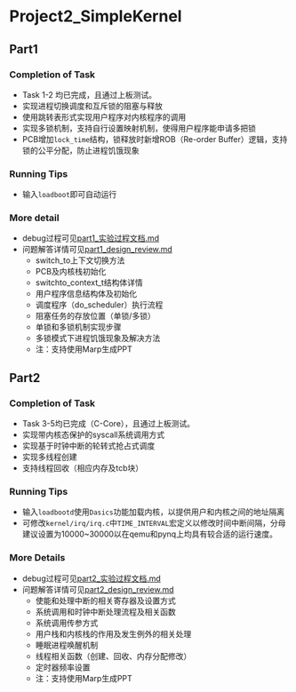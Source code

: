 # Project2_SimpleKernel

## Part1

### Completion of Task

+ Task 1-2 均已完成，且通过上板测试。
+ 实现进程切换调度和互斥锁的阻塞与释放
+ 使用跳转表形式实现用户程序对内核程序的调用
+ 实现多锁机制，支持自行设置映射机制，使得用户程序能申请多把锁
+ PCB增加`lock_time`结构，锁释放时新增ROB（Re-order Buffer）逻辑，支持锁的公平分配，防止进程饥饿现象

### Running Tips

+ 输入`loadboot`即可自动运行

### More detail

+ debug过程可见[part1_实验过程文档.md](part1_实验过程文档.md)
+ 问题解答详情可见[part1_design_review.md](part1_design_review.md)
  + switch_to上下文切换方法
  + PCB及内核栈初始化
  + switchto_context_t结构体详情
  + 用户程序信息结构体及初始化
  + 调度程序（do_scheduler）执行流程
  + 阻塞任务的存放位置（单锁/多锁）
  + 单锁和多锁机制实现步骤
  + 多锁模式下进程饥饿现象及解决方法
  + 注：支持使用Marp生成PPT



## Part2

### Completion of Task

+ Task 3-5均已完成（C-Core），且通过上板测试。
+ 实现带内核态保护的syscall系统调用方式
+ 实现基于时钟中断的轮转式抢占式调度
+ 实现多线程创建
+ 支持线程回收（相应内存及tcb块）

### Running Tips

+ 输入`loadbootd`使用`Dasics`功能加载内核，以提供用户和内核之间的地址隔离
+ 可修改`kernel/irq/irq.c`中`TIME_INTERVAL`宏定义以修改时间中断间隔，分母建议设置为10000~30000以在qemu和pynq上均具有较合适的运行速度。

### More Details

+ debug过程可见[part2_实验过程文档.md](part2_实验过程文档.md)
+ 问题解答详情可见[part2_design_review.md](part2_design_review.md)
  + 使能和处理中断的相关寄存器及设置方式
  + 系统调用和时钟中断处理流程及相关函数
  + 系统调用传参方式
  + 用户栈和内核栈的作用及发生例外的相关处理
  + 睡眠进程唤醒机制
  + 线程相关函数（创建、回收、内存分配修改）
  + 定时器频率设置
  + 注：支持使用Marp生成PPT

